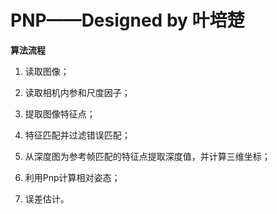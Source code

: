 # PNP——Designed by 叶培楚

**算法流程**

1. 读取图像；

2. 读取相机内参和尺度因子；

3. 提取图像特征点；

4. 特征匹配并过滤错误匹配；

5. 从深度图为参考帧匹配的特征点提取深度值，并计算三维坐标；

6. 利用Pnp计算相对姿态；

7. 误差估计。


